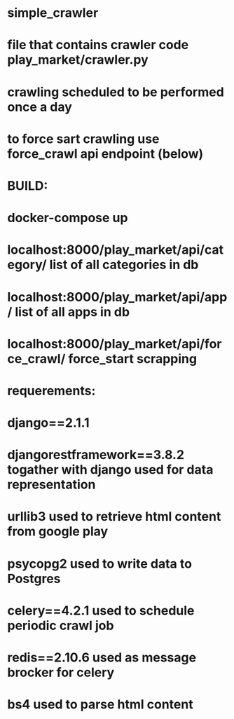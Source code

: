 # simple_crawler
#
# 
# file that contains crawler code play_market/crawler.py 
# 
# crawling scheduled to be performed once a day
# to force sart crawling use force_crawl api endpoint (below)
#
# BUILD:
# docker-compose up
# localhost:8000/play_market/api/category/     list of all categories in db
# localhost:8000/play_market/api/app/          list of all apps in db
# localhost:8000/play_market/api/force_crawl/  force_start scrapping
#
#
# requerements:
#
# django==2.1.1
# djangorestframework==3.8.2  togather with django used for data representation
# urllib3                     used to retrieve html content from google play
# psycopg2                    used to write data to Postgres
# celery==4.2.1               used to schedule periodic crawl job
# redis==2.10.6               used as message brocker for celery
# bs4                         used to parse html content

